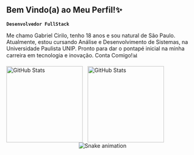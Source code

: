 ## Bem Vindo(a) ao Meu Perfil!✨

**`Desenvolvedor FullStack`**

Me chamo Gabriel Cirilo, tenho 18 anos e sou natural de São Paulo. Atualmente, estou cursando Análise e Desenvolvimento de Sistemas, na Universidade Paulista UNIP. Pronto para dar o pontapé inicial na minha carreira em tecnologia e inovação. Conta Comigo!📊 

<p>
  <img 
    align="left" 
    alt="GitHub Stats" 
    height="200" 
    style="padding-right: 10px;" 
    src="https://github-readme-stats.vercel.app/api?username=cirilotech&show_icons=true&theme=tokyonight&include_all_commits=true&locale=pt-br" 
  />

<img 
      align="left" 
      alt="GitHub Stats" 
      height="200" 
      src="https://github-readme-stats.vercel.app/api/top-langs/?username=cirilotech&theme=tokyonight&layout=compact&custom_title=Tecnologias&langs_count=9" 
  />

</p>

<div align="center">
  <img src="https://profile-readme-generator.com/assets/snake.svg" alt="Snake animation" />
</div>

